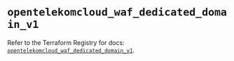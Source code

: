 # `opentelekomcloud_waf_dedicated_domain_v1`

Refer to the Terraform Registry for docs: [`opentelekomcloud_waf_dedicated_domain_v1`](https://registry.terraform.io/providers/opentelekomcloud/opentelekomcloud/1.36.46/docs/resources/waf_dedicated_domain_v1).
